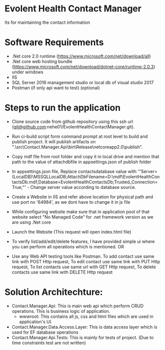 # Evolent Health Contact Manager
Its for maintaining the contact information

# Software Requirements
- .Net core 2.0 runtime (https://www.microsoft.com/net/download/all)
- .Net core web hosting bundle (https://www.microsoft.com/net/download/dotnet-core/runtime-2.0.3) under windows
- IIS
- SQL Server 2016 management studio or local db of visual studio 2017
- Postman (if only api want to test) (optional)

# Steps to run the application

- Clone source code from github repository using this ssh url (git@github.com:nehe01/EvolentHealthContactManager.git).
- Run ci-build script form command prompt at root level to build and publish project. It will publish artifacts on ".\src\Contact.Manager.Api\bin\Release\netcoreapp2.0\publish\".

- Copy mdf file from root folder and copy it in local drive and mention that path to the value of attachdbfile in appsettings.json of publish folder
- In appsettings.json file, Replace contactsdatabase value with '"Server=(LocalDB)\\MSSQLLocalDB;AttachDbFilename=D:\\mdf\\EvolentHealthContactsDb.mdf;Database=EvolentHealthContactsDb;Trusted_Connection=True;"' - Change server value according to database source.
- Create a Website in IIS and refer above location for physical path and use port no '64984', as we dont have to change it in js file
- While configuring website make sure that in application pool of that website select "No Managed Code" for .net framework version as we are using .Net core

- Launch the Website (This request will open index.html file)
- To verify list/add/edit/delete features, I have provided simple ui where you can perform all operations which is mentioned.
	OR
- Use any Web API testing tools like Postman. To add contact use same link with POST Http request, To edit contact use same link with PUT Http request, To list contacts use same url with GET Http request, To delete contacts use same link with DELETE Http request

# Solution Architechture:
- Contact.Manager.Api: This is main web api which perform CRUD operations. This is business logic of application.
	- wwwroot: This contains all js, css and html files which are used in application's UI.
- Contact.Manager.Data.Access.Layer: This is data access layer which is used for EF database operations
- Contact.Manager.Api.Tests: This is mainly for tests of project. (Due to time constraints test are not written)
